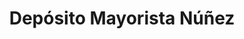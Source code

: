 ---
title: "Depósito Mayorista Núñez"
url: /cipolletti/deposito-mayorista-nunez/
shop: mayorista
---